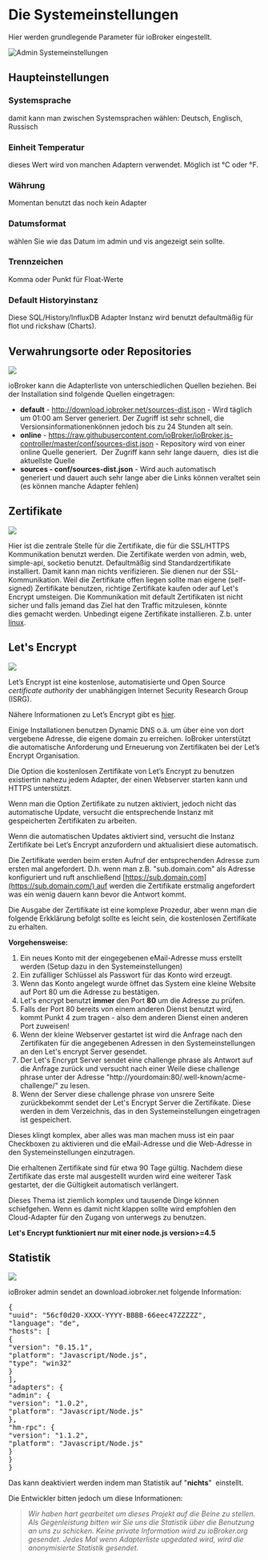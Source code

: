 # Die Systemeinstellungen

Hier werden grundlegende Parameter für ioBroker eingestellt.



![Admin Systemeinstellungen](http://www.iobroker.net/wp-content/uploads/Systemeinstellungen.jpg)

## Haupteinstellungen

### Systemsprache

damit kann man zwischen Systemsprachen wählen: Deutsch, Englisch, Russisch

### Einheit Temperatur

dieses Wert wird von manchen Adaptern verwendet. Möglich ist °C oder °F.

### Währung

Momentan benutzt das noch kein Adapter

### Datumsformat

wählen Sie wie das Datum im admin und vis angezeigt sein sollte.

### Trennzeichen

Komma oder Punkt für Float-Werte

### Default Historyinstanz

Diese SQL/History/InfluxDB Adapter Instanz wird benutzt defaultmäßig für flot und rickshaw (Charts).

## Verwahrungsorte oder Repositories

[![](img/ioBroker_Adapter_Admin_004b_Verwahrungsorte2.jpg)](img/ioBroker_Adapter_Admin_004b_Verwahrungsorte2.jpg)

ioBroker kann die Adapterliste von unterschiedlichen Quellen beziehen. Bei der Installation sind folgende Quellen eingetragen:

*   **default** - http://download.iobroker.net/sources-dist.json - Wird täglich um 01:00 am Server generiert. Der Zugriff ist sehr schnell, die Versionsinformationenkönnen jedoch bis zu 24 Stunden alt sein.
*   **online** - https://raw.githubusercontent.com/ioBroker/ioBroker.js-controller/master/conf/sources-dist.json - Repository wird von einer online Quelle generiert.  Der Zugriff kann sehr lange dauern,  dies ist die aktuellste Quelle
*   **sources - conf/sources-dist.json** - Wird auch automatisch generiert und dauert auch sehr lange aber die Links können veraltet sein (es können manche Adapter fehlen)

## Zertifikate

![](http://www.iobroker.net/wp-content/uploads//2017-01-19-09_33_54-ioBroker.admin_.png)

Hier ist die zentrale Stelle für die Zertifikate, die für die SSL/HTTPS Kommunikation benutzt werden. Die Zertifikate werden von admin, web, simple-api, socketio benutzt. Defaultmäßig sind Standardzertifikate installiert. Damit kann man nichts verifizieren. Sie dienen nur der SSL-Kommunikation. Weil die Zertifikate offen liegen sollte man eigene (self-signed) Zertifikate benutzen, richtige Zertifikate kaufen oder auf Let's Encrypt umsteigen. Die Kommunikation mit default Zertifikaten ist nicht sicher und falls jemand das Ziel hat den Traffic mitzulesen, könnte dies gemacht werden. Unbedingt eigene Zertifikate installieren. Z.b. unter [linux](http://guides.intertech.de/ssl_certificate_self.html).

## Let's Encrypt

![](http://www.iobroker.net/wp-content/uploads//2017-01-19-09_40_07-ioBroker.admin_.png)

Let’s Encrypt ist eine kostenlose, automatisierte und Open Source _certificate authority_ der unabhängigen Internet Security Research Group (ISRG).

Nähere Informationen zu Let’s Encrypt gibt es [hier](https://letsencrypt.org/).

Einige Installationen benutzen Dynamic DNS o.ä. um über eine von dort vergebene Adresse, die eigene domain zu erreichen. IoBroker unterstützt die automatische Anforderung und Erneuerung von Zertifikaten bei der Let’s Encrypt Organisation.

Die Option die kostenlosen Zertifikate von Let’s Encrypt zu benutzen existiertin nahezu jedem Adapter, der einen Webserver starten kann und HTTPS unterstützt.

Wenn man die Option Zertifikate zu nutzen aktiviert, jedoch nicht das automatische Update, versucht die entsprechende Instanz mit gespeicherten Zertifikaten zu arbeiten.

Wenn die automatischen Updates aktiviert sind, versucht die Instanz Zertifikate bei Let’s Encrypt anzufordern und aktualisiert diese automatisch.

Die Zertifikate werden beim ersten Aufruf der entsprechenden Adresse zum ersten mal angefordert. D.h. wenn man z.B. "sub.domain.com" als Adresse konfiguriert und ruft anschließend [https://sub.domain.com](https://sub.domain.com/) auf werden die Zertifikate erstmalig angefordert was ein wenig dauern kann bevor die Antwort kommt.

Die Ausgabe der Zertifikate ist eine komplexe Prozedur, aber wenn man die folgende Erkklärung befolgt sollte es leicht sein, die kostenlosen Zertifikate zu erhalten.

**Vorgehensweise:**

1.  Ein neues Konto mit der eingegebenen eMail-Adresse muss erstellt werden (Setup dazu in den Systemeinstellungen)
2.  Ein zufälliger Schlüssel als Passwort für das Konto wird erzeugt.
3.  Wenn das Konto angelegt wurde öffnet das System eine kleine Website auf Port 80 um die Adresse zu bestätigen.
4.  Let's encrypt benutzt **immer** den Port **80** um die Adresse zu prüfen.
5.  Falls der Port 80 bereits von einem anderen Dienst benutzt wird, kommt Punkt 4 zum tragen - also dem anderen Dienst einen anderen Port zuweisen!
6.  Wenn der kleine Webserver gestartet ist wird die Anfrage nach den Zertifikaten für die angegebenen Adressen in den Systemeinstellungen an den Let's encrypt Server gesendet.
7.  Der Let's Encrypt Server sendet eine challenge phrase als Antwort auf die Anfrage zurück und versucht nach einer Weile diese challenge phrase unter der Adresse "http://yourdomain:80/.well-known/acme-challenge/" zu lesen.
8.  Wenn der Server diese challenge phrase von unsrere Seite zurückbekommt sendet der Let's Encrypt Server die Zertifikate. Diese werden in dem Verzeichnis, das in den Systemeinstellungen eingetragen ist gespeichert.

Dieses klingt komplex, aber alles was man machen muss ist ein paar Checkboxen zu aktivieren und die eMail-Adresse und die Web-Adresse in den Systemeinstellungen einzutragen.

Die erhaltenen Zertifikate sind für etwa 90 Tage gültig. Nachdem diese Zertifikate das erste mal ausgestellt wurden wird eine weiterer Task gestartet, der die Gültigkeit automatisch verlängert.

Dieses Thema ist ziemlich komplex und tausende Dinge können schiefgehen. Wenn es damit nicht klappen sollte wird empfohlen den Cloud-Adapter für den Zugang von unterwegs zu benutzen.

**Let's Encrypt funktioniert nur mit einer node.js version>=4.5**

## Statistik

![](http://www.iobroker.net/wp-content/uploads//2017-01-19-09_48_46-ioBroker.admin_.png)

ioBroker admin sendet an download.iobroker.net folgende Information:

<pre id="diagSample" class="">{
"uuid": "56cf0d20-XXXX-YYYY-BBBB-66eec47ZZZZZ",
"language": "de",
"hosts": [
{
"version": "0.15.1",
"platform": "Javascript/Node.js",
"type": "win32"
}
],
"adapters": {
"admin": {
"version": "1.0.2",
"platform": "Javascript/Node.js"
},
"hm-rpc": {
"version": "1.1.2",
"platform": "Javascript/Node.js"
}
}
}</pre>

Das kann deaktiviert werden indem man Statistik auf "**nichts**"  einstellt.

Die Entwickler bitten jedoch um diese Informationen:

> _Wir haben hart gearbeitet um dieses Projekt auf die Beine zu stellen. Als Gegenleistung bitten wir Sie uns die Statistik über die Benutzung an uns zu schicken._ _Keine private Information wird zu ioBroker.org gesendet. Jedes Mal wenn Adapterliste upgedated wird, wird die anonymisierte Statistik gesendet._